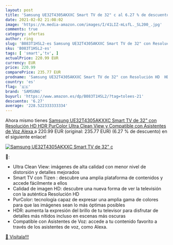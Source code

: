```yaml
---
layout: post
title: 'Samsung UE32T4305AKXXC Smart TV de 32" c al 6.27 % de descuento'
date: 2021-02-02 21:08:02
image: 'https://m.media-amazon.com/images/I/41LIZ-mLsfL._SL200_.jpg'
comments: true
category: ofertas
author: ring
slug: 'B083T1HSL2-es Samsung UE32T4305AKXXC Smart TV de 32" con Resolución HD...'
sku: 'B083T1HSL2-es'
tags: [ 'smart','tv', ]
actualPrice: 220.99 EUR
currency: EUR
price: 220.99
comparePrice: 235.77 EUR
prodname: 'Samsung UE32T4305AKXXC Smart TV de 32" con Resolución HD  HDR  PurColor  Ultra Clean View y Compatible con Asistentes de Voz  Alexa '
country: 'es'
flag: '🇪🇸'
brand: 'SAMSUNG'
buyurl: 'https://www.amazon.es/dp/B083T1HSL2/?tag=tolees-21'
descuento: '6.27'
average: '228.522333333334'
---
```


Ahora mismo tienes [Samsung UE32T4305AKXXC Smart TV de 32" con Resolución HD  HDR  PurColor  Ultra Clean View y Compatible con Asistentes de Voz  Alexa ](https://www.amazon.es/dp/B083T1HSL2/?tag=tolees-21) a 220.99 EUR (original: 235.77 EUR) (6.27 %  de descuento) en el siguiente enlace!

[![Samsung UE32T4305AKXXC Smart TV de 32" c](https://m.media-amazon.com/images/I/41LIZ-mLsfL._SL200_.jpg)](https://www.amazon.es/dp/B083T1HSL2/?tag=tolees-21)

🔎:

- Ultra Clean View: imágenes de alta calidad con menor nivel de distorsión y detalles mejorados
- Smart TV con Tizen : descubre una amplia plataforma de contenidos y accede fácilmente a ellos
- Calidad de imagen HD: descubre una nueva forma de ver la televisión con la auténtica Resolución HD
- PurColor: tecnología capaz de expresar una amplia gama de colores para que las imágenes sean lo más óptimas posibles
- HDR: aumenta la expresión del brillo de tu televisor para disfrutar de detalles más nítidos incluso en escenas más oscuras
- Compatible con Asistentes de Voz: accede a tu contenido favorito a través de los asistentes de voz, como Alexa.

[🛒 Visítala!!!](https://www.amazon.es/dp/B083T1HSL2/?tag=tolees-21)
